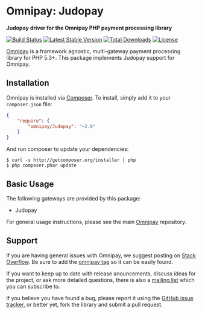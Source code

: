 # Omnipay: Judopay

**Judopay driver for the Omnipay PHP payment processing library**

[![Build Status](https://travis-ci.org/Transportersio/omnipay-judopay.png?branch=master)](https://travis-ci.org/Transportersio/omnipay-judopay)
[![Latest Stable Version](https://poser.pugx.org/Transportersio/omnipay-judopay/version.png)](https://packagist.org/packages/Transportersio/omnipay-judopay)
[![Total Downloads](https://poser.pugx.org/Transportersio/omnipay-judopay/d/total.png)](https://packagist.org/packages/Transportersio/omnipay-judopay)
[![License](https://poser.pugx.org/Transportersio/omnipay-judopay/license)](https://packagist.org/packages/Transportersio/omnipay-judopay)

[Omnipay](https://github.com/thephpleague/omnipay) is a framework agnostic, multi-gateway payment
processing library for PHP 5.3+. This package implements Judopay support for Omnipay.

## Installation

Omnipay is installed via [Composer](http://getcomposer.org/). To install, simply add it
to your `composer.json` file:

```json
{
    "require": {
        "omnipay/Judopay": "~2.0"
    }
}
```

And run composer to update your dependencies:

    $ curl -s http://getcomposer.org/installer | php
    $ php composer.phar update

## Basic Usage

The following gateways are provided by this package:

* Judopay

For general usage instructions, please see the main [Omnipay](https://github.com/thephpleague/omnipay)
repository.

## Support

If you are having general issues with Omnipay, we suggest posting on
[Stack Overflow](http://stackoverflow.com/). Be sure to add the
[omnipay tag](http://stackoverflow.com/questions/tagged/omnipay) so it can be easily found.

If you want to keep up to date with release anouncements, discuss ideas for the project,
or ask more detailed questions, there is also a [mailing list](https://groups.google.com/forum/#!forum/omnipay) which
you can subscribe to.

If you believe you have found a bug, please report it using the [GitHub issue tracker](https://github.com/Transportersio/omnipay-judopay/issues),
or better yet, fork the library and submit a pull request.
